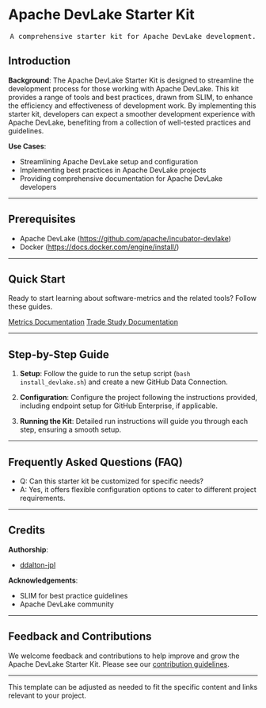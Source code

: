 # Apache DevLake Starter Kit

<pre align="center">A comprehensive starter kit for Apache DevLake development.</pre>

## Introduction

**Background**: The Apache DevLake Starter Kit is designed to streamline the development process for those working with Apache DevLake. This kit provides a range of tools and best practices, drawn from SLIM, to enhance the efficiency and effectiveness of development work. By implementing this starter kit, developers can expect a smoother development experience with Apache DevLake, benefiting from a collection of well-tested practices and guidelines.

**Use Cases**:

- Streamlining Apache DevLake setup and configuration
- Implementing best practices in Apache DevLake projects
- Providing comprehensive documentation for Apache DevLake developers
  
---

## Prerequisites

- Apache DevLake (<https://github.com/apache/incubator-devlake>)
- Docker (<https://docs.docker.com/engine/install/>)

---

## Quick Start

Ready to start learning about software-metrics and the related tools? Follow these guides.

[Metrics Documentation](software-delivery-metrics/general-metrics.md)
[Trade Study Documentation](software-delivery-metrics/metrics-tool-trade-study.md)

---

## Step-by-Step Guide

1. **Setup**: Follow the guide to run the setup script (`bash install_devlake.sh`) and create a new GitHub Data Connection.

2. **Configuration**: Configure the project following the instructions provided, including endpoint setup for GitHub Enterprise, if applicable.

3. **Running the Kit**: Detailed run instructions will guide you through each step, ensuring a smooth setup.

---

## Frequently Asked Questions (FAQ)

- Q: Can this starter kit be customized for specific needs?
- A: Yes, it offers flexible configuration options to cater to different project requirements.

---

## Credits

**Authorship**:

- [ddalton-jpl](https://github.com/ddalton-jpl)

**Acknowledgements**:

- SLIM for best practice guidelines
- Apache DevLake community
  
---

## Feedback and Contributions

We welcome feedback and contributions to help improve and grow the Apache DevLake Starter Kit. Please see our [contribution guidelines](https://link-to-contribution-guidelines).

---

This template can be adjusted as needed to fit the specific content and links relevant to your project.
